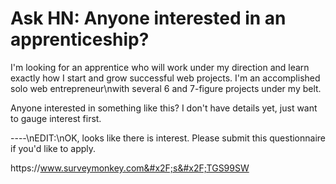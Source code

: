 # Ask HN: Anyone interested in an apprenticeship?

I&#x27;m looking for an apprentice who will work under my direction and learn exactly how I start and grow successful web projects.  I&#x27;m an accomplished solo web entrepreneur\nwith several 6 and 7-figure projects under my belt.<p>Anyone interested in something like this?  I don&#x27;t have details yet, just want to gauge interest first.<p>----\nEDIT:\nOK, looks like there is interest. Please submit this questionnaire if you&#x27;d like to apply.<p>https:&#x2F;&#x2F;www.surveymonkey.com&#x2F;s&#x2F;TGS99SW

